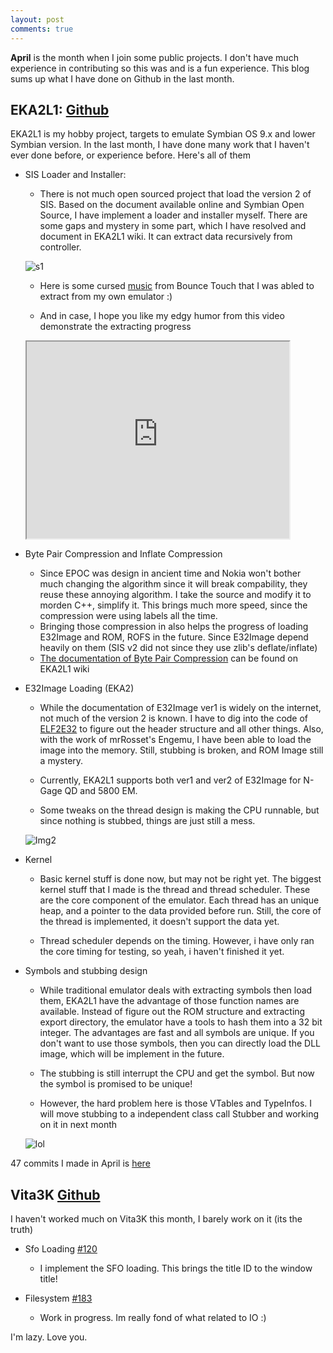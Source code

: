 ```yaml
---
layout: post
comments: true
---
```


**April** is the month when I join some public projects. I don't have much experience in contributing so this was and is a
fun experience. This blog sums up what I have done on Github in the last month.

## EKA2L1: [Github](https://github.com/bentokun/EKA2L1)

EKA2L1 is my hobby project, targets to emulate Symbian OS 9.x and lower Symbian version. In the last month, I have done many
work that I haven't ever done before, or experience before. Here's all of them

- SIS Loader and Installer:

    * There is not much open sourced project that load the version 2 of SIS. Based on the document available online and Symbian Open Source, I have implement a loader and installer myself. There are some gaps and mystery in some part, which I have resolved and document in EKA2L1 wiki. It can extract data recursively from controller.

  ![s1](https://media.discordapp.net/attachments/431430722612363273/438709182649335809/Screenshot_from_2018-04-25_21-29-07.png?width=860&height=484)
  
    * Here is some cursed [music](https://cdn.discordapp.com/attachments/431430722612363273/438730689546813441/2000c4d4_musics.zip) from Bounce Touch
 that I was abled to extract from my own emulator :)
   
    * And in case, I hope you like my edgy humor from this video demonstrate the extracting progress 
    
    <iframe width="420" height="315" src="https://www.youtube.com/embed/6lrB2-X_F40">
    </iframe>
    
- Byte Pair Compression and Inflate Compression
 
    * Since EPOC was design in ancient time and Nokia won't bother much changing the algorithm since it will break compability, they reuse these annoying algorithm. I take the source and modify it to morden C++, simplify it. This brings much more speed, since the compression were using labels all the time.
    * Bringing those compression in also helps the progress of loading E32Image and ROM, ROFS in the future. Since E32Image depend heavily on them (SIS v2 did not since they use zlib's deflate/inflate)
    * [The documentation of Byte Pair Compression](https://github.com/bentokun/EKA2L1/wiki/Byte-Pair-Compression) can be found on EKA2L1 wiki
    
- E32Image Loading (EKA2)

    * While the documentation of E32Image ver1 is widely on the internet, not much of the version 2 is known. I have to dig into the code of [ELF2E32](https://github.com/fedor4ever/elf2e32) to figure out the header structure and all other things. Also, with the work of mrRosset's Engemu, I have been able to load the image into the memory. Still, stubbing is broken, and ROM Image still a mystery.
    
    * Currently, EKA2L1 supports both ver1 and ver2 of E32Image for N-Gage QD and 5800 EM.
    
    * Some tweaks on the thread design is making the CPU runnable, but since nothing is stubbed, things are just still a mess.
    
    ![Img2](https://media.discordapp.net/attachments/431430141319708692/439051654537674754/unknown.png?width=860&height=484)
 
 - Kernel
    
    * Basic kernel stuff is done now, but may not be right yet. The biggest kernel stuff that I made is the thread and thread scheduler. These are the core component of the emulator. Each thread has an unique heap, and a pointer to the data provided before run. Still, the core of the thread is implemented, it doesn't support the data yet.
     
     * Thread scheduler depends on the timing. However, i have only ran the core timing for testing, so yeah, i haven't finished it yet.
 
 - Symbols and stubbing design
     
     * While traditional emulator deals with extracting symbols then load them, EKA2L1 have the advantage of those function names are available. Instead of figure out the ROM structure and extracting export directory, the emulator have a tools to hash them into a 32 bit integer. The advantages are fast and all symbols are unique. If you don't want to use those symbols, then you can directly load the DLL image, which will be implement in the future.
     
     * The stubbing is still interrupt the CPU and get the symbol. But now the symbol is promised to be unique!
     
     * However, the hard problem here is those VTables and TypeInfos. I will move stubbing to a independent class call Stubber and working on it in next month
 
     ![lol](https://media.discordapp.net/attachments/431430141319708692/440343687575109632/unknown.png?width=860&height=484)
     
47 commits I made in April is [here](https://github.com/bentokun/EKA2L1/graphs/contributors?from=2018-04-01&to=2018-04-30&type=c)

## Vita3K [Github](https://github.com/Vita3K/Vita3K/)

I haven't worked much on Vita3K this month, I barely work on it (its the truth)

- Sfo Loading [#120](https://github.com/Vita3K/Vita3K/pull/120)
    * I implement the SFO loading. This brings the title ID to the window title!
    
- Filesystem [#183](https://github.com/Vita3K/Vita3K/pull/183)
    * Work in progress. Im really fond of what related to IO :)
    
 I'm lazy. Love you.
